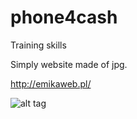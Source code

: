 # phone4cash
 Training skills

Simply website made of jpg. 

http://emikaweb.pl/

![alt tag](https://cloud.githubusercontent.com/assets/21124845/17814690/4fba0ab2-6631-11e6-820f-3951fed5bb02.jpg)
